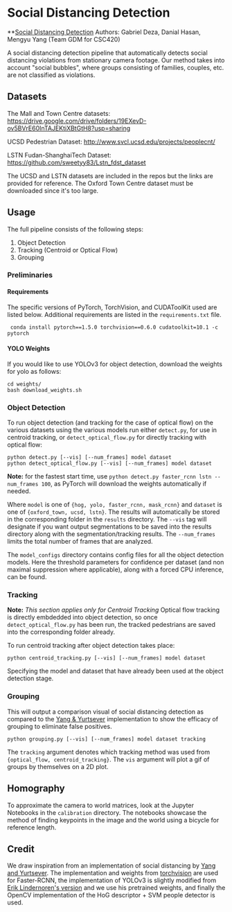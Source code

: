 # Social Distancing Detection
**[Social Distancing Detection](https://github.com/D-Hasan/social-distancing-detection/raw/main/Social%20Distancing%20Detection.pdf)
Authors: Gabriel Deza, Danial Hasan, Mengyu Yang (Team GDM for CSC420)

A social distancing detection pipeline that automatically detects social distancing violations from stationary camera footage. Our method takes into account "social bubbles", where groups consisting of families, couples, etc. are not classified as violations. 

## Datasets
The Mall and Town Centre datasets: 
https://drive.google.com/drive/folders/19EXevD-ov5BVrE60InTAJEKtiXBtGtH8?usp=sharing

UCSD Pedestrian Dataset: 
http://www.svcl.ucsd.edu/projects/peoplecnt/

LSTN Fudan-ShanghaiTech Dataset:
https://github.com/sweetyy83/Lstn_fdst_dataset

The UCSD and LSTN datasets are included in the repos but the links are provided for reference. The Oxford Town Centre dataset must be downloaded since it's too large.

## Usage
The full pipeline consists of the following steps:
1. Object Detection
2. Tracking (Centroid or Optical Flow)
3. Grouping

### Preliminaries

 #### Requirements
 The specific versions of PyTorch, TorchVision, and CUDAToolKit used are listed below. Additional requirements are listed in the ```requirements.txt``` file.
```
 conda install pytorch==1.5.0 torchvision==0.6.0 cudatoolkit=10.1 -c pytorch
```

#### YOLO Weights
If you would like to use YOLOv3 for object detection, download the weights for yolo as follows:
```
cd weights/
bash download_weights.sh
```


### Object Detection
To run object detection (and tracking for the case of optical flow) on the various datasets using the various models run either ```detect.py```, for use in centroid tracking, or ```detect_optical_flow.py``` for directly tracking with optical flow:
 ```
 python detect.py [--vis] [--num_frames] model dataset
 python detect_optical_flow.py [--vis] [--num_frames] model dataset
 ``` 

**Note:** for the fastest start time, use ```python detect.py faster_rcnn lstn --num_frames 100```, as PyTorch will download the weights automatically if needed.

Where ```model``` is one of ```{hog, yolo, faster_rcnn, mask_rcnn}``` and ```dataset``` is one of ```{oxford_town, ucsd, lstn}```. The results will automatically be stored in the corresponding folder in the ```results``` directory. The ```--vis``` tag will designate if you want output segmentations to be saved into the results directory along with the segmentation/tracking results. The ```--num_frames``` limits the total number of frames that are analyzed.

The ```model_configs``` directory contains config files for all the object detection models. Here the threshold parameters for confidence per dataset (and non maximal suppression where applicable), along with a forced CPU inference, can be found. 

### Tracking
**Note:** *This section applies only for Centroid Tracking* Optical flow tracking is directly embdedded into object detection, so once ```detect_optical_flow.py``` has been run, the tracked pedestrians are saved into the corresponding folder already. 

To run centroid tracking after object detection takes place:
```
python centroid_tracking.py [--vis] [--num_frames] model dataset
```
Specifying the model and dataset that have already been used at the object detection stage.


### Grouping
This will output a comparison visual of social distancing detection as compared to the [Yang & Yurtsever](https://github.com/dongfang-steven-yang/social-distancing-monitoring) implementation to show the efficacy of grouping to eliminate false positives.

```
python grouping.py [--vis] [--num_frames] model dataset tracking
```
The ```tracking``` argument denotes which tracking method was used from ```{optical_flow, centroid_tracking}```. The ```vis``` argument will plot a gif of groups by themselves on a 2D plot. 

## Homography
To approximate the camera to world matrices, look at the Jupyter Notebooks in the ```calibration``` directory. The notebooks showcase the method of finding keypoints in the image and the world using a bicycle for reference length.

## Credit
We draw inspiration from an implementation of social distancing by [Yang and Yurtsever](https://github.com/dongfang-steven-yang/social-distancing-monitoring). The implementation and weights from [torchvision](https://pytorch.org/docs/1.5.0/torchvision/models.html#faster-r-cnn) are used for Faster-RCNN, the implementation of YOLOv3 is slightly modified from [Erik Lindernoren's version](https://github.com/eriklindernoren/PyTorch-YOLOv3) and we use his pretrained weights, and finally the OpenCV implementation of the HoG descriptor + SVM people detector is used.


